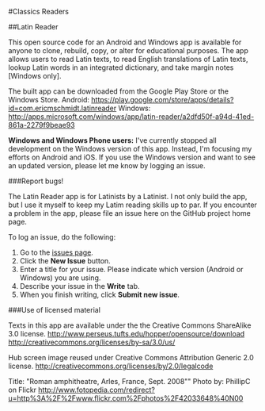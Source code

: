 #Classics Readers

##Latin Reader

This open source code for an Android and Windows app is available for anyone to clone, rebuild, copy, or alter for educational purposes. The app allows users to read Latin texts, to read English translations of Latin texts, lookup Latin words in an integrated dictionary, and take margin notes [Windows only].

The built app can be downloaded from the Google Play Store or the Windows Store. 
Android: https://play.google.com/store/apps/details?id=com.ericmschmidt.latinreader
Windows: http://apps.microsoft.com/windows/app/latin-reader/a2dfd50f-a94d-41ed-861a-2279f9beae93

<b>Windows and Windows Phone users:</b> I've currently stopped all development on the Windows version of this app. Instead, I'm focusing my efforts on Android and iOS. If you use the Windows version and want to see an updated version, please let me know by logging an issue.

###Report bugs!

The Latin Reader app is for Latinists by a Latinist. I not only build the app, but I use it myself to keep my Latim reading skills up to par. If you encounter a problem in the app, please file an issue here on the GitHub project home page.

To log an issue, do the following:

  1. Go to the [issues page](https://github.com/telpirion/ClassicsReader/issues).
  1. Click the **New Issue** button.
  1. Enter a title for your issue. Please indicate which version (Android or Windows) you are using.
  1. Describe your issue in the **Write** tab.
  1. When you finish writing, click **Submit new issue**.

###Use of licensed material

Texts in this app are available under the the Creative Commons ShareAlike 3.0 license.
http://www.perseus.tufts.edu/hopper/opensource/download
http://creativecommons.org/licenses/by-sa/3.0/us/

Hub screen image reused under Creative Commons Attribution Generic 2.0 license.
http://creativecommons.org/licenses/by/2.0/legalcode

Title: "Roman amphitheatre, Arles, France, Sept. 2008""
Photo by: PhillipC on Flickr
http://www.fotopedia.com/redirect?u=http%3A%2F%2Fwww.flickr.com%2Fphotos%2F42033648%40N00


